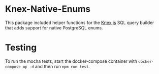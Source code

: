 # Knex-Native-Enums

This package included helper functions for the [Knex.js](http://knexjs.org/) SQL query builder that adds support for native PostgreSQL enums.

# Testing

To run the mocha tests, start the docker-compose container with `docker-compose up -d` and then run `npm run test`.
